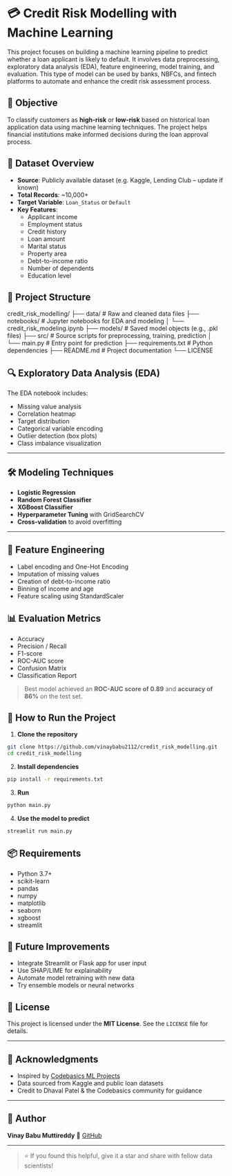 
# 💳 Credit Risk Modelling with Machine Learning

This project focuses on building a machine learning pipeline to predict whether a loan applicant is likely to default. It involves data preprocessing, exploratory data analysis (EDA), feature engineering, model training, and evaluation. This type of model can be used by banks, NBFCs, and fintech platforms to automate and enhance the credit risk assessment process.



## 📌 Objective

To classify customers as **high-risk** or **low-risk** based on historical loan application data using machine learning techniques. The project helps financial institutions make informed decisions during the loan approval process.



## 🧾 Dataset Overview

- **Source**: Publicly available dataset (e.g. Kaggle, Lending Club – update if known)
- **Total Records**: ~10,000+
- **Target Variable**: `Loan_Status` or `Default`
- **Key Features**:
  - Applicant income
  - Employment status
  - Credit history
  - Loan amount
  - Marital status
  - Property area
  - Debt-to-income ratio
  - Number of dependents
  - Education level



## 📁 Project Structure



credit\_risk\_modelling/
├── data/                  # Raw and cleaned data files
├── notebooks/             # Jupyter notebooks for EDA and modeling
│   └── credit\_risk\_modeling.ipynb
├── models/                # Saved model objects (e.g., .pkl files)
├── src/                   # Source scripts for preprocessing, training, prediction
│   └── main.py            # Entry point for prediction
├── requirements.txt       # Python dependencies
├── README.md              # Project documentation
└── LICENSE





## 🔍 Exploratory Data Analysis (EDA)

The EDA notebook includes:

- Missing value analysis
- Correlation heatmap
- Target distribution
- Categorical variable encoding
- Outlier detection (box plots)
- Class imbalance visualization

---

## 🛠️ Modeling Techniques

- **Logistic Regression**
- **Random Forest Classifier**
- **XGBoost Classifier**
- **Hyperparameter Tuning** with GridSearchCV
- **Cross-validation** to avoid overfitting

---

## 🧠 Feature Engineering

- Label encoding and One-Hot Encoding
- Imputation of missing values
- Creation of debt-to-income ratio
- Binning of income and age
- Feature scaling using StandardScaler



## 📊 Evaluation Metrics

- Accuracy
- Precision / Recall
- F1-score
- ROC-AUC score
- Confusion Matrix
- Classification Report

> Best model achieved an **ROC-AUC score of 0.89** and **accuracy of 86%** on the test set.



## 🚀 How to Run the Project

1. **Clone the repository**

```bash
git clone https://github.com/vinaybabu2112/credit_risk_modelling.git
cd credit_risk_modelling
````

2. **Install dependencies**

```bash
pip install -r requirements.txt
```

3. **Run**

```bash
python main.py
```

4. **Use the model to predict**

```bash
streamlit run main.py 
```




## 📦 Requirements

* Python 3.7+
* scikit-learn
* pandas
* numpy
* matplotlib
* seaborn
* xgboost
* streamlit


## 🧭 Future Improvements

* Integrate Streamlit or Flask app for user input
* Use SHAP/LIME for explainability
* Automate model retraining with new data
* Try ensemble models or neural networks



## 📜 License

This project is licensed under the **MIT License**. See the `LICENSE` file for details.

---

## 🙌 Acknowledgments

* Inspired by [Codebasics ML Projects](https://github.com/codebasics/)
* Data sourced from Kaggle and public loan datasets
* Credit to Dhaval Patel & the Codebasics community for guidance

---

## 👤 Author

**Vinay Babu Muttireddy**
🔗 [GitHub](https://github.com/vinaybabu2112)

---

> ⭐ If you found this helpful, give it a star and share with fellow data scientists!

